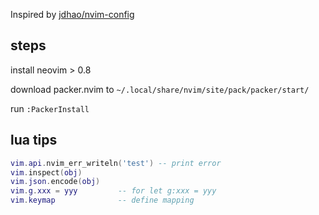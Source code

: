 Inspired by [jdhao/nvim-config](https://github.com/jdhao/nvim-config)

## steps

install neovim > 0.8

download packer.nvim to `~/.local/share/nvim/site/pack/packer/start/`

run `:PackerInstall`

## lua tips

```lua
vim.api.nvim_err_writeln('test') -- print error
vim.inspect(obj)
vim.json.encode(obj)
vim.g.xxx = yyy         -- for let g:xxx = yyy
vim.keymap              -- define mapping
```
